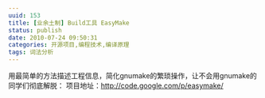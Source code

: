 ```yaml
---
uuid: 153
title: [业余土制] Build工具 EasyMake
status: publish
date: 2010-07-24 09:50:31
categories: 开源项目,编程技术,编译原理
tags: 词法分析
---
```

用最简单的方法描述工程信息，简化gnumake的繁琐操作，让不会用gnumake的同学们彻底解脱： 项目地址：<http://code.google.com/p/easymake/>

